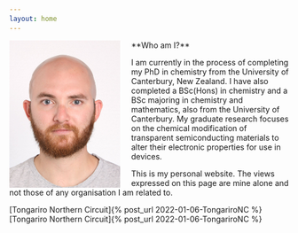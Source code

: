 ```yaml
---
layout: home
---
```


<img src="assets/Photo.jpg" width="200" style="float:left; margin-right:20px;">
**Who am I?**

I am currently in the process of completing my PhD in chemistry from the University of Canterbury, New Zealand. I have also completed a BSc(Hons) in chemistry and a BSc majoring in chemistry and mathematics, also from the University of Canterbury. My graduate research focuses on the chemical modification of transparent semiconducting materials to alter their electronic properties for use in devices.

This is my personal website. The views expressed on this page are mine alone and not those of any organisation I am related to.

[Tongariro Northern Circuit]{% post_url 2022-01-06-TongariroNC %}
[Tongariro Northern Circuit]{% post_url 2022-01-06-TongariroNC %}
